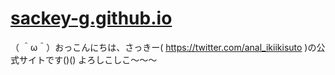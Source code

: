 # [sackey-g.github.io](sackey-g.github.io)

（ ＾ω＾）おっこんにちは、さっきー( https://twitter.com/anal_ikiikisuto )の公式サイトです()()
よろしこしこ〜〜〜
